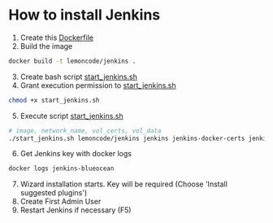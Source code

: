 # How to install Jenkins

1. Create this [Dockerfile](./Dockerfile)
2. Build the image
```bash
docker build -t lemoncode/jenkins .
```
3. Create bash script [start_jenkins.sh](./start_jenkins.sh)
4. Grant execution permission to [start_jenkins.sh](./start_jenkins.sh)
```bash
chmod +x start_jenkins.sh
```

5. Execute script [start_jenkins.sh](./start_jenkins.sh)
```bash
# image, network_name, vol_certs, vol_data
./start_jenkins.sh lemoncode/jenkins jenkins jenkins-docker-certs jenkins-data
```

6. Get Jenkins key with docker logs
```bash
docker logs jenkins-blueocean
```

7. Wizard installation starts. Key will be required (Choose 'Install suggested plugins')
8. Create First Admin User
9. Restart Jenkins if necessary (F5)